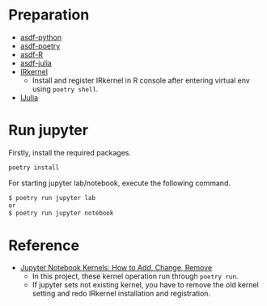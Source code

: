 # Preparation

- [asdf-python](https://github.com/asdf-community/asdf-python)
- [asdf-poetry](https://github.com/asdf-community/asdf-poetry)
- [asdf-R](https://github.com/asdf-community/asdf-R)
- [asdf-julia](https://github.com/rkyleg/asdf-julia)
- [IRkernel](https://github.com/IRkernel/IRkernel)
  - Install and register IRkernel in R console after entering virtual env using `poetry shell`.
- [IJulia](https://github.com/JuliaLang/IJulia.jl)

# Run jupyter

Firstly, install the required packages.

```zsh
poetry install
```

For starting jupyter lab/notebook, execute the following command.

```zsh
$ poetry run jupyter lab
or
$ poetry run jupyter notebook
```

# Reference

- [Jupyter Notebook Kernels: How to Add, Change, Remove](https://queirozf.com/entries/jupyter-kernels-how-to-add-change-remove)
  - In this project, these kernel operation run through `poetry run`.
  - If jupyter sets not existing kernel, you have to remove the old kernel setting and redo IRkernel installation and registration.
